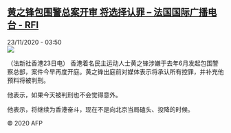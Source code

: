 <!--1606103681000-->
[黄之锋包围警总案开审 将选择认罪 – 法国国际广播电台 - RFI](http://www.rfi.fr//cn/contenu/20201123-%E9%BB%84%E4%B9%8B%E9%94%8B%E5%8C%85%E5%9B%B4%E8%AD%A6%E6%80%BB%E6%A1%88%E5%BC%80%E5%AE%A1-%E5%B0%86%E9%80%89%E6%8B%A9%E8%AE%A4%E7%BD%AA)
------

<div>23/11/2020 - 03:50</div><img src="https://s.rfi.fr/media/display/25f13b7e-2d38-11eb-b833-005056a964fe/w:310/p:16x9/int0004b.201123105002.jpg"><div class="t-content__body u-clearfix"><p>（法新社香港23日电）    香港着名民主运动人士黄之锋涉嫌于去年6月发起包围警察总部，案件今早再度开庭。黄之锋出庭前对媒体表示将承认所有控罪，并补充他预料将被判刑。</p><p>    他表示，如果今天被判刑也不会觉得意外。</p><p>    他表示，将继续为香港奋斗，现在不是向北京当局磕头、投降的时候。</p><p class="t-copyright">© 2020 AFP</p>        </div>
